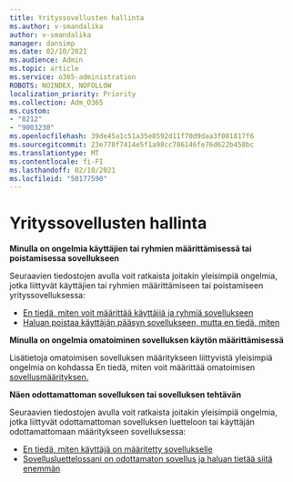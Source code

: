 ```yaml
---
title: Yrityssovellusten hallinta
ms.author: v-smandalika
author: v-smandalika
manager: dansimp
ms.date: 02/10/2021
ms.audience: Admin
ms.topic: article
ms.service: o365-administration
ROBOTS: NOINDEX, NOFOLLOW
localization_priority: Priority
ms.collection: Adm_O365
ms.custom:
- "8212"
- "9003230"
ms.openlocfilehash: 39de45a1c51a35e8592d11f70d9daa3f081817f6
ms.sourcegitcommit: 23e778f7414e5f1a98cc786146fe76d622b458bc
ms.translationtype: MT
ms.contentlocale: fi-FI
ms.lasthandoff: 02/10/2021
ms.locfileid: "50177590"
---
```

# <a name="management-of-enterprise-apps"></a>Yrityssovellusten hallinta

**Minulla on ongelmia käyttäjien tai ryhmien määrittämisessä tai poistamisessa sovellukseen**

Seuraavien tiedostojen avulla voit ratkaista joitakin yleisimpiä ongelmia, jotka liittyvät käyttäjien tai ryhmien määrittämiseen tai poistamiseen yrityssovelluksessa:

- [En tiedä, miten voit määrittää käyttäjiä ja ryhmiä sovellukseen](https://docs.microsoft.com/azure/active-directory/manage-apps/assign-user-or-group-access-portal)
- [Haluan poistaa käyttäjän pääsyn sovellukseen, mutta en tiedä, miten](https://docs.microsoft.com/azure/active-directory/manage-apps/methods-for-removing-user-access)

**Minulla on ongelmia omatoiminen sovelluksen käytön määrittämisessä**

Lisätietoja omatoimisen sovelluksen määritykseen liittyvistä yleisimpiä ongelmia on kohdassa En tiedä, miten voit määrittää omatoimisen [sovellusmäärityksen.](https://docs.microsoft.com/azure/active-directory/manage-apps/manage-self-service-access)

**Näen odottamattoman sovelluksen tai sovelluksen tehtävän**

Seuraavien tiedostojen avulla voit ratkaista joitakin yleisimpiä ongelmia, jotka liittyvät odottamattoman sovelluksen luetteloon tai käyttäjän odottamattomaan määritykseen sovelluksessa:

- [En tiedä, miten käyttäjä on määritetty sovellukselle](https://docs.microsoft.com/azure/active-directory/manage-apps/ways-users-get-assigned-to-applications)
- [Sovellusluettelossani on odottamaton sovellus ja haluan tietää siitä enemmän](https://docs.microsoft.com/azure/active-directory/manage-apps/application-types)












